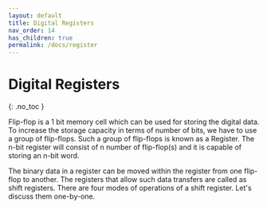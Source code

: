 ```yaml
---
layout: default
title: Digital Registers
nav_order: 14
has_children: true
permalink: /docs/register
---
```


# Digital Registers
{: .no_toc }

Flip-flop is a 1 bit memory cell which can be used for storing the digital data. 
To increase the storage capacity in terms of number of bits, we have to use a group of flip-flops. Such a group of flip-flops is known as a Register. 
The n-bit register will consist of n number of flip-flop(s) and it is capable of storing an n-bit word.

The binary data in a register can be moved within the register from one flip-flop to another. 
The registers that allow such data transfers are called as shift registers. 
There are four modes of operations of a shift register. Let's discuss them one-by-one.




